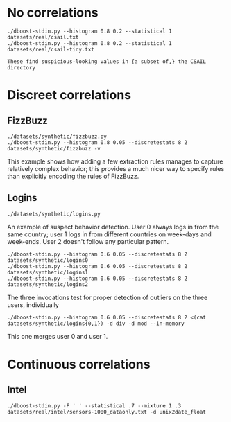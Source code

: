 # No correlations

    ./dboost-stdin.py --histogram 0.8 0.2 --statistical 1 datasets/real/csail.txt
    ./dboost-stdin.py --histogram 0.8 0.2 --statistical 1 datasets/real/csail-tiny.txt

    These find suspicious-looking values in {a subset of,} the CSAIL directory

# Discreet correlations

## FizzBuzz

    ./datasets/synthetic/fizzbuzz.py
    ./dboost-stdin.py --histogram 0.8 0.05 --discretestats 8 2 datasets/synthetic/fizzbuzz -v

This example shows how adding a few extraction rules manages to capture relatively complex behavior; this provides a much nicer way to specify rules than explicitly encoding the rules of FizzBuzz.

## Logins

    ./datasets/synthetic/logins.py

An example of suspect behavior detection. User 0 always logs in from the same country; user 1 logs in from different countries on week-days and week-ends. User 2 doesn't follow any particular pattern.

    ./dboost-stdin.py --histogram 0.6 0.05 --discretestats 8 2 datasets/synthetic/logins0
    ./dboost-stdin.py --histogram 0.6 0.05 --discretestats 8 2 datasets/synthetic/logins1
    ./dboost-stdin.py --histogram 0.6 0.05 --discretestats 8 2 datasets/synthetic/logins2

The three invocations test for proper detection of outliers on the three users, individually

    ./dboost-stdin.py --histogram 0.6 0.05 --discretestats 8 2 <(cat datasets/synthetic/logins{0,1}) -d div -d mod --in-memory

This one merges user 0 and user 1.

# Continuous correlations

## Intel

    ./dboost-stdin.py -F ' ' --statistical .7 --mixture 1 .3 datasets/real/intel/sensors-1000_dataonly.txt -d unix2date_float
